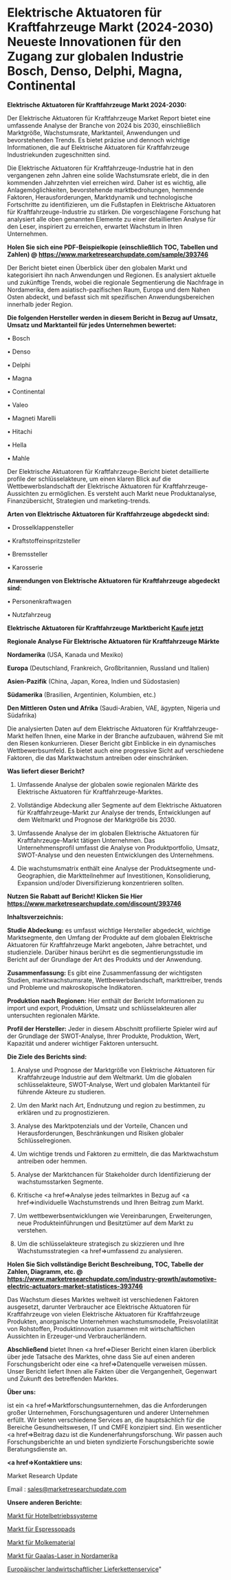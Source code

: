 # Elektrische Aktuatoren für Kraftfahrzeuge Markt (2024-2030) Neueste Innovationen für den Zugang zur globalen Industrie Bosch, Denso, Delphi, Magna, Continental

<strong>Elektrische Aktuatoren für Kraftfahrzeuge Markt 2024-2030:</strong>

Der Elektrische Aktuatoren für Kraftfahrzeuge Market Report bietet eine umfassende Analyse der Branche von 2024 bis 2030, einschließlich Marktgröße, Wachstumsrate, Marktanteil, Anwendungen und bevorstehenden Trends. Es bietet präzise und dennoch wichtige Informationen, die auf Elektrische Aktuatoren für Kraftfahrzeuge Industriekunden zugeschnitten sind.

Die Elektrische Aktuatoren für Kraftfahrzeuge-Industrie hat in den vergangenen zehn Jahren eine solide Wachstumsrate erlebt, die in den kommenden Jahrzehnten viel erreichen wird. Daher ist es wichtig, alle Anlagemöglichkeiten, bevorstehende marktbedrohungen, hemmende Faktoren, Herausforderungen, Marktdynamik und technologische Fortschritte zu identifizieren, um die Fußstapfen in Elektrische Aktuatoren für Kraftfahrzeuge-Industrie zu stärken. Die vorgeschlagene Forschung hat analysiert alle oben genannten Elemente zu einer detaillierten Analyse für den Leser, inspiriert zu erreichen, erwartet Wachstum in Ihren Unternehmen.

<strong>Holen Sie sich eine PDF-Beispielkopie (einschließlich TOC, Tabellen und Zahlen) @
</strong><strong><a href=https://www.marketresearchupdate.com/sample/393746><strong>https://www.marketresearchupdate.com/sample/393746</u></font></a></strong></strong>

Der Bericht bietet einen Überblick über den globalen Markt und kategorisiert ihn nach Anwendungen und Regionen. Es analysiert aktuelle und zukünftige Trends, wobei die regionale Segmentierung die Nachfrage in Nordamerika, dem asiatisch-pazifischen Raum, Europa und dem Nahen Osten abdeckt, und befasst sich mit spezifischen Anwendungsbereichen innerhalb jeder Region.

<strong>Die folgenden Hersteller werden in diesem Bericht in Bezug auf Umsatz, Umsatz und Marktanteil für jedes Unternehmen bewertet:</strong>

• Bosch

• Denso

• Delphi

• Magna

• Continental

• Valeo

• Magneti Marelli

• Hitachi

• Hella

• Mahle

Der Elektrische Aktuatoren für Kraftfahrzeuge-Bericht bietet detaillierte profile der schlüsselakteure, um einen klaren Blick auf die Wettbewerbslandschaft der Elektrische Aktuatoren für Kraftfahrzeuge-Aussichten zu ermöglichen. Es versteht auch Markt neue Produktanalyse, Finanzübersicht, Strategien und marketing-trends.

<strong>Arten von Elektrische Aktuatoren für Kraftfahrzeuge abgedeckt sind:</strong>

• Drosselklappensteller

• Kraftstoffeinspritzsteller

• Bremssteller

• Karosserie

<strong>Anwendungen von Elektrische Aktuatoren für Kraftfahrzeuge abgedeckt sind:</strong>

• Personenkraftwagen

• Nutzfahrzeug

<strong>Elektrische Aktuatoren für Kraftfahrzeuge Marktbericht <a href=https://www.marketresearchupdate.com/buynow/393746>Kaufe jetzt</a></strong>

<strong>Regionale Analyse Für Elektrische Aktuatoren für Kraftfahrzeuge Märkte</strong>

<strong>Nordamerika</strong> (USA, Kanada und Mexiko)

<strong>Europa</strong> (Deutschland, Frankreich, Großbritannien, Russland und Italien)

<strong>Asien-Pazifik</strong> (China, Japan, Korea, Indien und Südostasien)

<strong>Südamerika</strong> (Brasilien, Argentinien, Kolumbien, etc.)

<strong>Den Mittleren</strong> <strong>Osten und Afrika</strong> (Saudi-Arabien, VAE, ägypten, Nigeria und Südafrika)

Die analysierten Daten auf dem Elektrische Aktuatoren für Kraftfahrzeuge-Markt helfen Ihnen, eine Marke in der Branche aufzubauen, während Sie mit den Riesen konkurrieren. Dieser Bericht gibt Einblicke in ein dynamisches Wettbewerbsumfeld. Es bietet auch eine progressive Sicht auf verschiedene Faktoren, die das Marktwachstum antreiben oder einschränken.

<strong>Was liefert dieser Bericht?</strong>

1. Umfassende Analyse der globalen sowie regionalen Märkte des Elektrische Aktuatoren für Kraftfahrzeuge-Marktes.

2. Vollständige Abdeckung aller Segmente auf dem Elektrische Aktuatoren für Kraftfahrzeuge-Markt zur Analyse der trends, Entwicklungen auf dem Weltmarkt und Prognose der Marktgröße bis 2030.

3. Umfassende Analyse der im globalen Elektrische Aktuatoren für Kraftfahrzeuge-Markt tätigen Unternehmen. Das Unternehmensprofil umfasst die Analyse von Produktportfolio, Umsatz, SWOT-Analyse und den neuesten Entwicklungen des Unternehmens.

4. Die wachstumsmatrix enthält eine Analyse der Produktsegmente und-Geographien, die Marktteilnehmer auf Investitionen, Konsolidierung, Expansion und/oder Diversifizierung konzentrieren sollten.

<strong>Nutzen Sie Rabatt auf Bericht! Klicken Sie Hier
</strong><strong><a href=https://www.marketresearchupdate.com/discount/393746>https://www.marketresearchupdate.com/discount/393746</b></u></font></strong></a>

<strong>Inhaltsverzeichnis:</strong>

<strong>Studie Abdeckung:</strong> es umfasst wichtige Hersteller abgedeckt, wichtige Marktsegmente, den Umfang der Produkte auf dem globalen Elektrische Aktuatoren für Kraftfahrzeuge Markt angeboten, Jahre betrachtet, und studienziele. Darüber hinaus berührt es die segmentierungsstudie im Bericht auf der Grundlage der Art des Produkts und der Anwendung.

<strong>Zusammenfassung:</strong> Es gibt eine Zusammenfassung der wichtigsten Studien, marktwachstumsrate, Wettbewerbslandschaft, markttreiber, trends und Probleme und makroskopische Indikatoren.

<strong>Produktion nach Regionen:</strong> Hier enthält der Bericht Informationen zu import und export, Produktion, Umsatz und schlüsselakteuren aller untersuchten regionalen Märkte.

<strong>Profil der Hersteller:</strong> Jeder in diesem Abschnitt profilierte Spieler wird auf der Grundlage der SWOT-Analyse, Ihrer Produkte, Produktion, Wert, Kapazität und anderer wichtiger Faktoren untersucht.

<strong>Die Ziele des Berichts sind:</strong>

1) Analyse und Prognose der Marktgröße von Elektrische Aktuatoren für Kraftfahrzeuge Industrie auf dem Weltmarkt.
Um die globalen schlüsselakteure, SWOT-Analyse, Wert und globalen Marktanteil für führende Akteure zu studieren.

2) Um den Markt nach Art, Endnutzung und region zu bestimmen, zu erklären und zu prognostizieren.

3) Analyse des Marktpotenzials und der Vorteile, Chancen und Herausforderungen, Beschränkungen und Risiken globaler Schlüsselregionen.

4) Um wichtige trends und Faktoren zu ermitteln, die das Marktwachstum antreiben oder hemmen.

5) Analyse der Marktchancen für Stakeholder durch Identifizierung der wachstumsstarken Segmente.

6) Kritische <a href=>Analyse</a> jedes teilmarktes in Bezug auf <a href=>individuelle</a> Wachstumstrends und Ihren Beitrag zum Markt.

7) Um wettbewerbsentwicklungen wie Vereinbarungen, Erweiterungen, neue Produkteinführungen und Besitztümer auf dem Markt zu verstehen.

8) Um die schlüsselakteure strategisch zu skizzieren und Ihre Wachstumsstrategien <a href=>umfassend</a> zu analysieren.

<strong>Holen Sie Sich vollständige Bericht Beschreibung, TOC, Tabelle der Zahlen, Diagramm, etc. @ </strong><strong><a href=https://www.marketresearchupdate.com/industry-growth/automotive-electric-actuators-market-statistices-393746>https://www.marketresearchupdate.com/industry-growth/automotive-electric-actuators-market-statistices-393746</a></font></strong>

Das Wachstum dieses Marktes weltweit ist verschiedenen Faktoren ausgesetzt, darunter Verbraucher ace Elektrische Aktuatoren für Kraftfahrzeuge von vielen Elektrische Aktuatoren für Kraftfahrzeuge Produkten, anorganische Unternehmen wachstumsmodelle, Preisvolatilität von Rohstoffen, Produktinnovation zusammen mit wirtschaftlichen Aussichten in Erzeuger-und Verbraucherländern.

<strong>Abschließend</strong> bietet Ihnen <a href=>Dieser</a> Bericht einen klaren überblick über jede Tatsache des Marktes, ohne dass Sie auf einen anderen Forschungsbericht oder eine <a href=>Datenquelle</a> verweisen müssen. Unser Bericht liefert Ihnen alle Fakten über die Vergangenheit, Gegenwart und Zukunft des betreffenden Marktes.

<strong>Über uns:</strong>

 ist ein <a href=>Marktfors</a>chungsunternehmen, das die Anforderungen großer Unternehmen, Forschungsagenturen und anderer Unternehmen erfüllt. Wir bieten verschiedene Services an, die hauptsächlich für die Bereiche Gesundheitswesen, IT und CMFE konzipiert sind. Ein wesentlicher <a href=>Beitrag</a> dazu ist die Kundenerfahrungsforschung. Wir passen auch Forschungsberichte an und bieten syndizierte Forschungsberichte sowie Beratungsdienste an.

<strong><a href=>Kontaktiere uns:</a></strong>

Market Research Update

Email : sales@marketresearchupdate.com

<strong>Unsere anderen Berichte:</strong>

<a href=https://www.linkedin.com/pulse/hotel-operating-system-market-size-growth-set>Markt für Hotelbetriebssysteme</a>

<a href=https://www.linkedin.com/pulse/espresso-pods-market-analysis-segment-region>Markt für Espressopads</a>

<a href=https://www.linkedin.com/pulse/whey-material-market-sizing-up-anticipating-trends-consumption>Markt für Molkematerial</a>

<a href=https://www.linkedin.com/pulse/north-america-gaalas-lasers-market-2023-new-comprehensive>Markt für Gaalas-Laser in Nordamerika</a>

<a href=https://www.linkedin.com/pulse/europe-agricultural-supply-chain-service>Europäischer landwirtschaftlicher Lieferkettenservice</a>"
